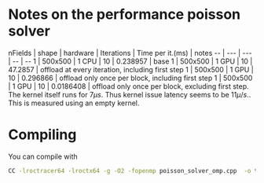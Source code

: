 # Notes on the performance poisson solver

nFields | shape | hardware | Iterations | Time per it.(ms) | notes
-- | --- | --- | -- | --
1 | 500x500 | 1 CPU | 10 | 0.238957 | base
1 | 500x500 | 1 GPU | 10 | 47.2857 | offload at every iteration, including first step
1 | 500x500 | 1 GPU | 10 | 0.296866 | offload only once per block, including first step
1 | 500x500 | 1 GPU | 10 | 0.0186408 | offload only once per block, excluding first step. The kernel itself runs for $7 \mu s$. Thus kernel issue latency seems to be $11 \mu/s.$. This is measured using an empty kernel.

# Compiling

You can compile with

```bash
CC -lroctracer64 -lroctx64 -g -O2 -fopenmp poisson_solver_omp.cpp  -o test
```